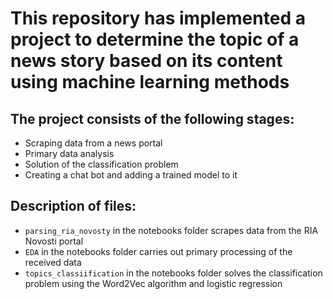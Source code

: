 # This repository has implemented a project to determine the topic of a news story based on its content using machine learning methods

## The project consists of the following stages:
- Scraping data from a news portal
- Primary data analysis
- Solution of the classification problem
- Creating a chat bot and adding a trained model to it

## Description of files:
- `parsing_ria_novosty` in the notebooks folder scrapes data from the RIA Novosti portal
- `EDA` in the notebooks folder carries out primary processing of the received data
- `topics_classiification` in the notebooks folder solves the classification problem using the Word2Vec algorithm and logistic regression
